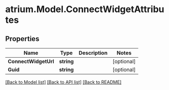 # atrium.Model.ConnectWidgetAttributes
## Properties

Name | Type | Description | Notes
------------ | ------------- | ------------- | -------------
**ConnectWidgetUrl** | **string** |  | [optional] 
**Guid** | **string** |  | [optional] 

[[Back to Model list]](../README.md#documentation-for-models) [[Back to API list]](../README.md#documentation-for-api-endpoints) [[Back to README]](../README.md)

